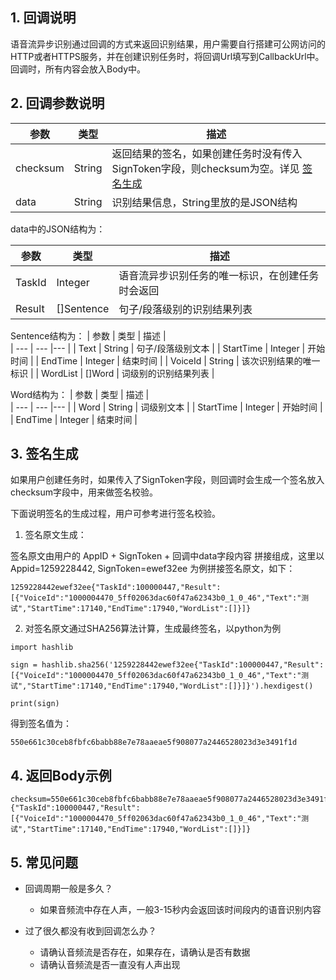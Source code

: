 ## 1. 回调说明

语音流异步识别通过回调的方式来返回识别结果，用户需要自行搭建可公网访问的HTTP或者HTTPS服务，并在创建识别任务时，将回调Url填写到CallbackUrl中。
回调时，所有内容会放入Body中。

## 2. 回调参数说明

| 参数 | 类型 |  描述 |  
| --- | --- |--- |
| checksum | String | 返回结果的签名，如果创建任务时没有传入SignToken字段，则checksum为空。详见 [签名生成](#sign) |
| data | String | 识别结果信息，String里放的是JSON结构 |

data中的JSON结构为：

| 参数 | 类型 |  描述 |  
| --- | --- |--- |
| TaskId | Integer | 语音流异步识别任务的唯一标识，在创建任务时会返回 |
| Result | []Sentence | 句子/段落级别的识别结果列表 |

Sentence结构为：
| 参数 | 类型 |  描述 |  
| --- | --- |--- |
| Text | String | 句子/段落级别文本 |
| StartTime | Integer | 开始时间 |
| EndTime | Integer | 结束时间 |
| VoiceId | String | 该次识别结果的唯一标识 |
| WordList | []Word | 词级别的识别结果列表 |

Word结构为：
| 参数 | 类型 |  描述 |  
| --- | --- |--- |
| Word | String | 词级别文本 |
| StartTime | Integer | 开始时间 |
| EndTime | Integer | 结束时间 |


<span id="sign"></span>
## 3. 签名生成

如果用户创建任务时，如果传入了SignToken字段，则回调时会生成一个签名放入checksum字段中，用来做签名校验。

下面说明签名的生成过程，用户可参考进行签名校验。

1. 签名原文生成：

签名原文由用户的 AppID + SignToken + 回调中data字段内容 拼接组成，这里以 Appid=1259228442, SignToken=ewef32ee 为例拼接签名原文，如下：

```
1259228442ewef32ee{"TaskId":100000447,"Result":[{"VoiceId":"1000004470_5ff02063dac60f47a62343b0_1_0_46","Text":"测试","StartTime":17140,"EndTime":17940,"WordList":[]}]}

```

2. 对签名原文通过SHA256算法计算，生成最终签名，以python为例

```
import hashlib

sign = hashlib.sha256('1259228442ewef32ee{"TaskId":100000447,"Result":[{"VoiceId":"1000004470_5ff02063dac60f47a62343b0_1_0_46","Text":"测试","StartTime":17140,"EndTime":17940,"WordList":[]}]}').hexdigest()

print(sign)

```

得到签名值为：

```
550e661c30ceb8fbfc6babb88e7e78aaeae5f908077a2446528023d3e3491f1d

```

## 4. 返回Body示例

```
checksum=550e661c30ceb8fbfc6babb88e7e78aaeae5f908077a2446528023d3e3491f1d&data={"TaskId":100000447,"Result":[{"VoiceId":"1000004470_5ff02063dac60f47a62343b0_1_0_46","Text":"测试","StartTime":17140,"EndTime":17940,"WordList":[]}]}

```

## 5. 常见问题

- 回调周期一般是多久？
  - 如果音频流中存在人声，一般3-15秒内会返回该时间段内的语音识别内容

- 过了很久都没有收到回调怎么办？
  - 请确认音频流是否存在，如果存在，请确认是否有数据
  - 请确认音频流是否一直没有人声出现
  
